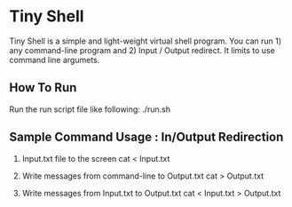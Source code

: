 Tiny Shell
==========

Tiny Shell is a simple and light-weight virtual shell program. You can run 1) any command-line program and 2) Input / Output redirect. It limits to use command line argumets. 

How To Run
----------
Run the run script file like following:
  ./run.sh
  
Sample Command Usage : In/Output Redirection 
--------------------------------------------
1. Input.txt file to the screen
  cat < Input.txt

2. Write messages from command-line to Output.txt
  cat > Output.txt

3. Write messages from Input.txt to Output.txt
  cat < Input.txt > Output.txt
